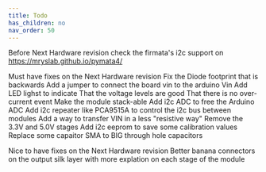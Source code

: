 ```yaml
---
title: Todo
has_children: no
nav_order: 50
---
```



Before Next Hardware revision
    check the firmata's i2c support on https://mryslab.github.io/pymata4/ 
  
Must have fixes on the Next Hardware revision
    Fix the Diode footprint that is backwards
    Add a jumper to connect the board vin to the arduino Vin
    Add LED lighst to indicate 
        That the voltage levels are good
        That there is no over-current event
    Make the module stack-able
        Add i2c ADC to free the Arduino ADC
        Add i2c repeater like PCA9515A to control the i2c bus between modules
        Add a way to transfer VIN in a less "resistive way" 
        Remove the 3.3V and 5.0V stages
    Add i2c eeprom to save some calibration values
    Replace some capaitor SMA to BIG through hole capacitors
  
Nice to have fixes on the Next Hardware revision
    Better banana connectors on the output
    silk layer with more explation on each stage of the module
